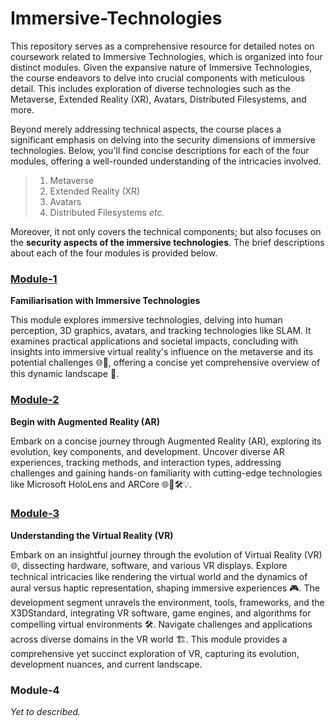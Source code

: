 # Immersive-Technologies

This repository serves as a comprehensive resource for detailed notes on coursework related to Immersive Technologies, which is organized into four distinct modules. Given the expansive nature of Immersive Technologies, the course endeavors to delve into crucial components with meticulous detail. This includes exploration of diverse technologies such as the Metaverse, Extended Reality (XR), Avatars, Distributed Filesystems, and more.

Beyond merely addressing technical aspects, the course places a significant emphasis on delving into the security dimensions of immersive technologies. Below, you'll find concise descriptions for each of the four modules, offering a well-rounded understanding of the intricacies involved.

> 1. Metaverse  
> 2. Extended Reality (XR)  
> 3. Avatars  
> 4. Distributed Filesystems _etc._  

Moreover, it not only covers the technical components; but also focuses on the **security aspects of the immersive technologies**. The brief descriptions about each of the four modules is provided below.

### [Module-1](./module-1/)  

**Familiarisation with Immersive Technologies**  

This module explores immersive technologies, delving into human perception, 3D graphics, avatars, and tracking technologies like SLAM. It examines practical applications and societal impacts, concluding with insights into immersive virtual reality's influence on the metaverse and its potential challenges 🌐🤯, offering a concise yet comprehensive overview of this dynamic landscape 🌈.  

### [Module-2](./module-2/)  

**Begin with Augmented Reality (AR)**  

Embark on a concise journey through Augmented Reality (AR), exploring its evolution, key components, and development. Uncover diverse AR experiences, tracking methods, and interaction types, addressing challenges and gaining hands-on familiarity with cutting-edge technologies like Microsoft HoloLens and ARCore 🌐🤖🛠️💡.  

### [Module-3](./module-3/)  

**Understanding the Virtual Reality (VR)**  

Embark on an insightful journey through the evolution of Virtual Reality (VR) 🌐, dissecting hardware, software, and various VR displays. Explore technical intricacies like rendering the virtual world and the dynamics of aural versus haptic representation, shaping immersive experiences 🎮. The development segment unravels the environment, tools, frameworks, and the X3DStandard, integrating VR software, game engines, and algorithms for compelling virtual environments 🛠️. Navigate challenges and applications across diverse domains in the VR world 🏗️. This module provides a comprehensive yet succinct exploration of VR, capturing its evolution, development nuances, and current landscape.  

### Module-4  

_Yet to described._  
